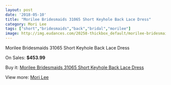 ```yaml
---
layout: post
date: '2018-05-10'
title: "Morilee Bridesmaids 31065 Short Keyhole Back Lace Dress"
category: Mori Lee
tags: ["short","bridesmaids","back","bridal","morilee"]
image: http://img.eudances.com/20258-thickbox_default/morilee-bridesmaids-31065-short-keyhole-back-lace-dress.jpg
---
```

Morilee Bridesmaids 31065 Short Keyhole Back Lace Dress

On Sales: **$453.99**
<a href="https://www.eudances.com/en/mori-lee/6071-morilee-bridesmaids-31065-short-keyhole-back-lace-dress.html"><amp-img layout="responsive" width="600" height="600" src="//img.eudances.com/20258-thickbox_default/morilee-bridesmaids-31065-short-keyhole-back-lace-dress.jpg" alt="Morilee Bridesmaids 31065 Short Keyhole Back Lace Dress 0" /></a>
<a href="https://www.eudances.com/en/mori-lee/6071-morilee-bridesmaids-31065-short-keyhole-back-lace-dress.html"><amp-img layout="responsive" width="600" height="600" src="//img.eudances.com/20260-thickbox_default/morilee-bridesmaids-31065-short-keyhole-back-lace-dress.jpg" alt="Morilee Bridesmaids 31065 Short Keyhole Back Lace Dress 1" /></a>
<a href="https://www.eudances.com/en/mori-lee/6071-morilee-bridesmaids-31065-short-keyhole-back-lace-dress.html"><amp-img layout="responsive" width="600" height="600" src="//img.eudances.com/20259-thickbox_default/morilee-bridesmaids-31065-short-keyhole-back-lace-dress.jpg" alt="Morilee Bridesmaids 31065 Short Keyhole Back Lace Dress 2" /></a>

Buy it: [Morilee Bridesmaids 31065 Short Keyhole Back Lace Dress](https://www.eudances.com/en/mori-lee/6071-morilee-bridesmaids-31065-short-keyhole-back-lace-dress.html "Morilee Bridesmaids 31065 Short Keyhole Back Lace Dress")

View more: [Mori Lee](https://www.eudances.com/en/65-mori-lee "Mori Lee")
